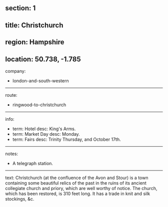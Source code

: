 ﻿section: 1
----
title: Christchurch
----
region: Hampshire
----
location: 50.738, -1.785
----
company:
- london-and-south-western
----
route:
- ringwood-to-christchurch
----
info:
- term: Hotel
  desc: King's Arms.
- term: Market Day
  desc: Monday.
- term: Fairs
  desc: Trinity Thursday, and October 17th.
----
notes:
- A telegraph station.
----
text: Christchurch (at the confluence of the Avon and Stour) is a town containing some beautiful relics of the past in the ruins of its ancient collegiate church and priory, which are well worthy of notice. The church, which has been restored, is 310 feet long. It has a trade in knit and silk stockings, &c.
